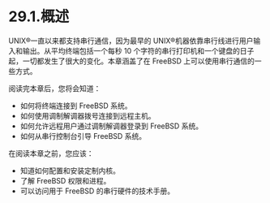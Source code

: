# 29.1.概述

UNIX®一直以来都支持串行通信，因为最早的 UNIX®机器依靠串行线进行用户输入和输出。从平均终端包括一个每秒 10 个字符的串行打印机和一个键盘的日子起，一切都发生了很大的变化。本章涵盖了在 FreeBSD 上可以使用串行通信的一些方式。

阅读完本章后，您将会知道：

* 如何将终端连接到 FreeBSD 系统。
* 如何使用调制解调器拨号连接到远程主机。
* 如何允许远程用户通过调制解调器登录到 FreeBSD 系统。
* 如何从串行控制台引导 FreeBSD 系统。

在阅读本章之前，您应该：

* 知道如何配置和安装定制内核。
* 了解 FreeBSD 权限和进程。
* 可以访问用于 FreeBSD 的串行硬件的技术手册。

